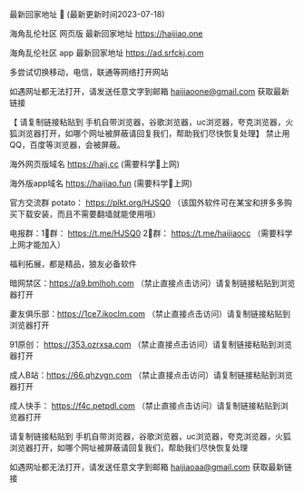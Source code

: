  最新回家地址 👋 (最新更新时间2023-07-18)

海角乱伦社区 网页版 最新回家地址  https://haijiao.one

海角乱伦社区 app 最新回家地址 https://ad.srfckj.com

多尝试切换移动，电信，联通等网络打开网站

如遇网址都无法打开，请发送任意文字到邮箱  haijiaoone@gmail.com  获取最新链接

【 请复制链接粘贴到 手机自带浏览器，谷歌浏览器，uc浏览器，夸克浏览器，火狐浏览器打开，如哪个网址被屏蔽请回复我们，帮助我们尽快恢复处理】
禁止用QQ，百度等浏览器，会被屏蔽。

海外网页版域名  https://haij.cc   (需要科学🔬上网)

海外版app域名  https://haijiao.fun  (需要科学🔬上网)

官方交流群   potato： https://plkt.org/HJSQ0 （该国外软件可在某宝和拼多多购买下载安装，而且不需要翻墙就能使用哦）

电报群：1⃣️群：  https://t.me/HJSQ0    2⃣️群： https://t.me/haijiaocc  （需要科学上网才能加入）


福利拓展，都是精品，狼友必备软件

暗网禁区：https://a9.bmlhoh.com （禁止直接点击访问）请复制链接粘贴到浏览器打开

妻友俱乐部：https://1ce7.ikoclm.com （禁止直接点击访问）请复制链接粘贴到浏览器打开

91原创：  https://353.ozrxsa.com （禁止直接点击访问）请复制链接粘贴到浏览器打开

成人B站：https://66.qhzvgn.com （禁止直接点击访问）请复制链接粘贴到浏览器打开

成人快手： https://f4c.petpdl.com （禁止直接点击访问）请复制链接粘贴到浏览器打开

请复制链接粘贴到 手机自带浏览器，谷歌浏览器，uc浏览器，夸克浏览器，火狐浏览器打开，如哪个网址被屏蔽请回复我们，帮助我们尽快恢复处理

如遇网址都无法打开，请发送任意文字到邮箱   haijiaoaa@gmail.com   获取最新链接
